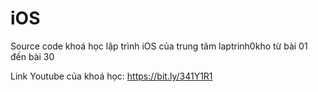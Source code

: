 # iOS
Source code khoá học lập trình iOS của trung tâm laptrinh0kho từ bài 01 đến bài 30

Link Youtube của khoá học: https://bit.ly/341Y1R1
